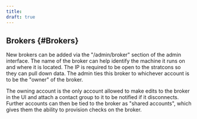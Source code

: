 ```yaml
---
title:
draft: true
---
```


## Brokers {#Brokers}
New brokers can be added via the "/admin/broker" section of the admin interface.  The name of the broker can help identify the machine it runs on and where it is located.  The IP is required to be open to the stratcons so they can pull down data. The admin ties this broker to whichever account is to be the "owner" of the broker.

The owning account is the only account allowed to make edits to the broker in the UI and attach a contact group to it to be notified if it disconnects.  Further accounts can then be tied to the broker as "shared accounts", which gives them the ability to provision checks on the broker.
